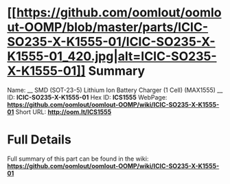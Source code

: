 
[[https://github.com/oomlout/oomlout-OOMP/blob/master/parts/ICIC-SO235-X-K1555-01/ICIC-SO235-X-K1555-01_420.jpg|alt=ICIC-SO235-X-K1555-01]] 
Summary
=================

Name: __ SMD (SOT-23-5) Lithium Ion Battery Charger (1 Cell) (MAX1555) __
ID: __ICIC-SO235-X-K1555-01__
Hex ID: __ICS1555__
WebPage: __https://github.com/oomlout/oomlout-OOMP/wiki/ICIC-SO235-X-K1555-01__
Short URL: __http://oom.lt/ICS1555__

Full Details
==========================
Full summary of this part can be found in the wiki:   
__https://github.com/oomlout/oomlout-OOMP/wiki/ICIC-SO235-X-K1555-01__   


